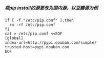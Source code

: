 ##### 将pip install的源更改为国内源，以豆瓣源为例
```
if [ -f "/etc/pip.conf" ];then
  rm -rf /etc/pip.conf
fi
cat > /etc/pip.conf <<EOF
[global]
index-url=http://pypi.douban.com/simple/
trusted-host=pypi.douban.com
EOF
```
